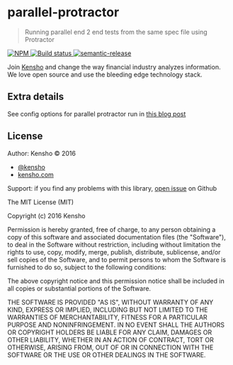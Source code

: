 # parallel-protractor

> Running parallel end 2 end tests from the same spec file using Protractor

[![NPM][parallel-protractor-icon] ][parallel-protractor-url]
[![Build status][parallel-protractor-ci-image] ][parallel-protractor-ci-url]
[![semantic-release][semantic-image] ][semantic-url]

Join [Kensho](https://kensho.com/#/careers) and change the way financial industry analyzes information.
We love open source and use the bleeding edge technology stack.

[parallel-protractor-icon]: https://nodei.co/npm/parallel-protractor.png?downloads=true
[parallel-protractor-url]: https://npmjs.org/package/parallel-protractor
[parallel-protractor-ci-image]: https://travis-ci.org/kensho/parallel-protractor.png?branch=master
[parallel-protractor-ci-url]: https://travis-ci.org/kensho/parallel-protractor
[semantic-image]: https://img.shields.io/badge/%20%20%F0%9F%93%A6%F0%9F%9A%80-semantic--release-e10079.svg
[semantic-url]: https://github.com/semantic-release/semantic-release

## Extra details

See config options for parallel protractor run in 
[this blog post](http://blog.yodersolutions.com/run-protractor-tests-in-parallel/)

## License

Author: Kensho &copy; 2016

* [@kensho](https://twitter.com/kensho)
* [kensho.com](http://kensho.com)

Support: if you find any problems with this library,
[open issue](https://github.com/kensho/parallel-protractor/issues) on Github

The MIT License (MIT)

Copyright (c) 2016 Kensho

Permission is hereby granted, free of charge, to any person obtaining a copy of
this software and associated documentation files (the "Software"), to deal in
the Software without restriction, including without limitation the rights to
use, copy, modify, merge, publish, distribute, sublicense, and/or sell copies of
the Software, and to permit persons to whom the Software is furnished to do so,
subject to the following conditions:

The above copyright notice and this permission notice shall be included in all
copies or substantial portions of the Software.

THE SOFTWARE IS PROVIDED "AS IS", WITHOUT WARRANTY OF ANY KIND, EXPRESS OR
IMPLIED, INCLUDING BUT NOT LIMITED TO THE WARRANTIES OF MERCHANTABILITY, FITNESS
FOR A PARTICULAR PURPOSE AND NONINFRINGEMENT. IN NO EVENT SHALL THE AUTHORS OR
COPYRIGHT HOLDERS BE LIABLE FOR ANY CLAIM, DAMAGES OR OTHER LIABILITY, WHETHER
IN AN ACTION OF CONTRACT, TORT OR OTHERWISE, ARISING FROM, OUT OF OR IN
CONNECTION WITH THE SOFTWARE OR THE USE OR OTHER DEALINGS IN THE SOFTWARE.
